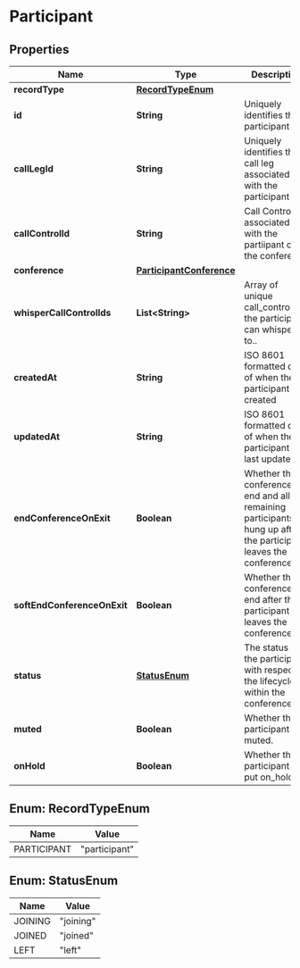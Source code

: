 

# Participant


## Properties

| Name | Type | Description | Notes |
|------------ | ------------- | ------------- | -------------|
|**recordType** | [**RecordTypeEnum**](#RecordTypeEnum) |  |  |
|**id** | **String** | Uniquely identifies the participant |  |
|**callLegId** | **String** | Uniquely identifies the call leg associated with the participant |  |
|**callControlId** | **String** | Call Control ID associated with the partiipant of the conference |  |
|**conference** | [**ParticipantConference**](ParticipantConference.md) |  |  |
|**whisperCallControlIds** | **List&lt;String&gt;** | Array of unique call_control_ids the participant can whisper to.. |  |
|**createdAt** | **String** | ISO 8601 formatted date of when the participant was created |  |
|**updatedAt** | **String** | ISO 8601 formatted date of when the participant was last updated |  |
|**endConferenceOnExit** | **Boolean** | Whether the conference will end and all remaining participants be hung up after the participant leaves the conference. |  |
|**softEndConferenceOnExit** | **Boolean** | Whether the conference will end after the participant leaves the conference. |  |
|**status** | [**StatusEnum**](#StatusEnum) | The status of the participant with respect to the lifecycle within the conference |  |
|**muted** | **Boolean** | Whether the participant is muted. |  |
|**onHold** | **Boolean** | Whether the participant is put on_hold. |  |



## Enum: RecordTypeEnum

| Name | Value |
|---- | -----|
| PARTICIPANT | &quot;participant&quot; |



## Enum: StatusEnum

| Name | Value |
|---- | -----|
| JOINING | &quot;joining&quot; |
| JOINED | &quot;joined&quot; |
| LEFT | &quot;left&quot; |




